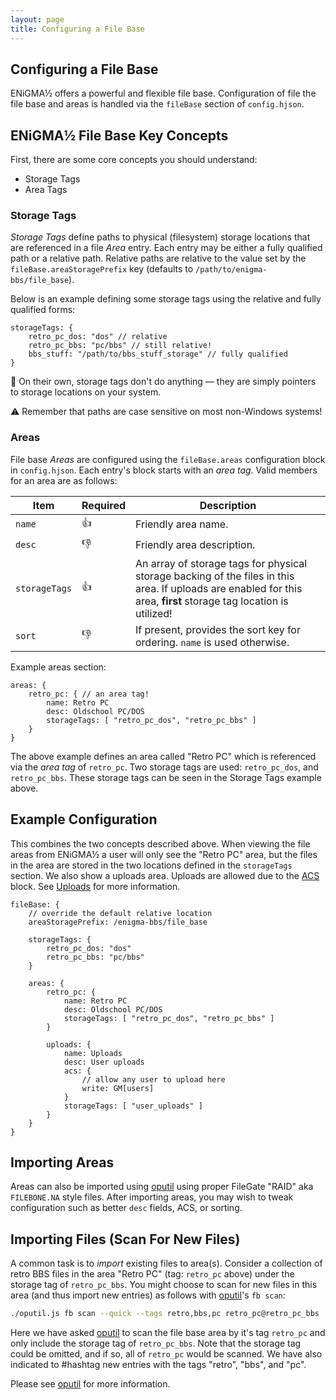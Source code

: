 ```yaml
---
layout: page
title: Configuring a File Base
---
```

## Configuring a File Base
ENiGMA½ offers a powerful and flexible file base. Configuration of file the file base and areas is handled via the `fileBase` section of `config.hjson`.

## ENiGMA½ File Base Key Concepts
First, there are some core concepts you should understand:
* Storage Tags
* Area Tags

### Storage Tags
*Storage Tags* define paths to physical (filesystem) storage locations that are referenced in a file *Area* entry. Each entry may be either a fully qualified path or a relative path. Relative paths are relative to the value set by the `fileBase.areaStoragePrefix` key (defaults to `/path/to/enigma-bbs/file_base`).

Below is an example defining some storage tags using the relative and fully qualified forms:

```hjson
storageTags: {
	retro_pc_dos: "dos" // relative
	retro_pc_bbs: "pc/bbs" // still relative!
	bbs_stuff: "/path/to/bbs_stuff_storage" // fully qualified
}
```

:memo: On their own, storage tags don't do anything — they are simply pointers to storage locations on your system.

:warning: Remember that paths are case sensitive on most non-Windows systems!

### Areas
File base *Areas* are configured using the `fileBase.areas` configuration block in `config.hjson`. Each entry's block starts with an *area tag*. Valid members for an area are as follows:

| Item | Required | Description |
|--------|---------------|------------------|
| `name` | :+1: | Friendly area name. |
| `desc` | :-1: | Friendly area description. |
| `storageTags` | :+1: | An array of storage tags for physical storage backing of the files in this area. If uploads are enabled for this area, **first** storage tag location is utilized! |
| `sort` | :-1: | If present, provides the sort key for ordering. `name` is used otherwise. |

Example areas section:

```hjson
areas: {
	retro_pc: { // an area tag!
		name: Retro PC
		desc: Oldschool PC/DOS
		storageTags: [ "retro_pc_dos", "retro_pc_bbs" ]
	}
}
```
The above example defines an area called "Retro PC" which is referenced via the *area tag* of `retro_pc`. Two storage tags are used: `retro_pc_dos`, and `retro_pc_bbs`. These storage tags can be seen in the Storage Tags example above.

## Example Configuration
This combines the two concepts described above. When viewing the file areas from ENiGMA½ a user will only see the "Retro PC" area, but the files in the area are stored in the two locations defined in the `storageTags` section. We also show a uploads area. Uploads are allowed due to the [ACS](acs.md) block. See [Uploads](uploads.md) for more information.

```hjson
fileBase: {
	// override the default relative location
	areaStoragePrefix: /enigma-bbs/file_base

	storageTags: {
		retro_pc_dos: "dos"
		retro_pc_bbs: "pc/bbs"
	}

	areas: {
		retro_pc: {
			name: Retro PC
			desc: Oldschool PC/DOS
			storageTags: [ "retro_pc_dos", "retro_pc_bbs" ]
		}

		uploads: {
			name: Uploads
			desc: User uploads
			acs: {
				// allow any user to upload here
				write: GM[users]
			}
			storageTags: [ "user_uploads" ]
		}
	}
}
```

## Importing Areas
Areas can also be imported using [oputil](/docs/admin/oputil.md) using proper FileGate "RAID" aka `FILEBONE.NA` style files. After importing areas, you may wish to tweak configuration such as better `desc` fields, ACS, or sorting.

## Importing Files (Scan For New Files)
A common task is to *import* existing files to area(s). Consider a collection of retro BBS files in the area "Retro PC" (tag: `retro_pc` above) under the storage tag of `retro_pc_bbs`. You might choose to scan for new files in this area (and thus import new entries) as follows with [oputil](/docs/admin/oputil.md)'s `fb scan`:

```bash
./oputil.js fb scan --quick --tags retro,bbs,pc retro_pc@retro_pc_bbs
```

Here we have asked [oputil](/docs/admin/oputil.md) to scan the file base area by it's tag `retro_pc` and only include the storage tag of `retro_pc_bbs`. Note that the storage tag could be omitted, and if so, all of `retro_pc` would be scanned. We have also indicated to #hashtag new entries with the tags "retro", "bbs", and "pc".

Please see [oputil](/docs/admin/oputil.md) for more information.

